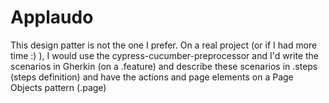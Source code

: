 # Applaudo

This design patter is not the one I prefer.
On a real project (or if I had more time :) ), I would use the cypress-cucumber-preprocessor
and I'd write the scenarios in Gherkin (on a .feature)
and describe these scenarios in .steps (steps definition)
and have the actions and page elements on a Page Objects pattern (.page)